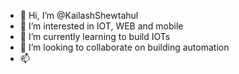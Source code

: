 - 👋 Hi, I’m @KailashShewtahul
- 👀 I’m interested in IOT, WEB and mobile
- 🌱 I’m currently learning to build IOTs
- 💞️ I’m looking to collaborate on building automation 
- 📫

<!---
KailashShewtahul/KailashShewtahul is a ✨ special ✨ repository because its `README.md` (this file) appears on your GitHub profile.
You can click the Preview link to take a look at your changes.
--->
